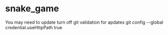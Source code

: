 # snake_game

You may need to update turn off git validation for apdates
git config --global credential.useHttpPath true